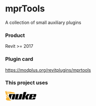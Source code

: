 # mprTools
A collection of small auxiliary plugins
### Product ###
Revit >= 2017
### Plugin card ###
https://modplus.org/revitplugins/mprtools
### This project uses

[<img align="left" src="https://raw.githubusercontent.com/ModPlus-Software/Documentation/master/Images/nuke-logo-small.png" />](https://nuke.build/)
